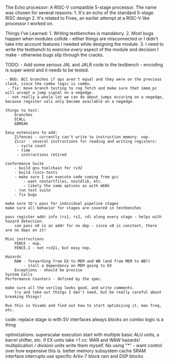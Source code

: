 The Echo processor:
	A RISC-V compatible 5-stage processor.
	The name was chosen for several reasons:
		1. It's an echo of the standard 5-stage RISC design
		2. It's related to Fives, an earlier attempt at a RISC-V like processor I worked on.

Things I've Learned:
	1. Writing testbenches is mandatory.
	2. Most bugs happen when modules collide - either things are misconnected or I didn't take into account features I needed while designing the module.
	3. I need to write the testbench to exercise _every_ aspect of the module and decision I make - otherwise bugs slip through the cracks.

TODO:
	- Add some serious JAL and JALR code to the testbench - encoding is super weird and it needs to be tested.
	
	- BUG: BCC branches if ops aren't equal and they were on the previous clock, since the combo logic is combo.
	 - fix: move branch testing to reg fetch and make sure that imem_pc will accept a jump signal on a negedge.
	 - not really a whole lot we can do about jumps occuring on a negedge, because register vals only become available on a negedge.

	things to test:
		branches
		ECALL
		EBREAK
	
	Easy extensions to add:
		Zifencei - currently can't write to instruction memory. nop.
		Zicsr - several instructions for reading and writing registers:
		 - cycle count
		 - time
		 - instructions retired
	
	Conformance Suite
		- build gnu toolchain for rv32
		- build riscv-tests
		- make sure I can execute code coming from gcc
			- want nostartfiles, nostdlib, etc.
			- likely the same options as with m68k
		- run test suite
		- fix bugs

	make sure tb's pass for individual pipeline stages
	make sure all behavior for stages are covered in testbenches
	
	pass register addr info (rs1, rs2, rd) along every stage - helps with hazard detection.
		can pass x0 in an addr for no dep - since x0 is constant, there are no deps on it!
	
	Misc instructions
		FENCE - nop.
		FENCE.I - not rv32i, but easy nop.
		
	Hazards
		RAW - forwarding from EX to MEM and WB (and from MEM to WB?)
			- stall a dependancy on MEM going to EX
		Exceptions - should be precise
	System Calls
	Performance Counters - defined by the spec.
	
	make sure all the verilog looks good, and write comments.
		try and take out things I don't need, but be really careful about breaking things!
	
	Run this in Vivado and find out how to start optimizing it, max freq, etc.

code:
	replace stage io with SV interfaces
	always blocks on combo logic is a thing

optimizations:
	superscalar execution
		start with multiple basic ALU units, a barrel shifter, etc.
		if EX units take >1 cc: WAR and WAW hazards!
	multiplication / division units
		write them myself.  No using "*" - want control over how expensive this is.
	better memory subsystem
		cache
		SRAM interface
	interrupts
	use specific Artix-7 block ram and DSP blocks
